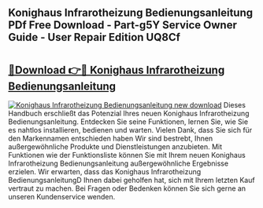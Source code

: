 ## Konighaus Infrarotheizung Bedienungsanleitung PDf Free Download - Part-g5Y Service Owner Guide - User Repair Edition UQ8Cf

# <h2><a href="http://df2ioq.blite.top/?on=Konighaus+Infrarotheizung+Bedienungsanleitung">🔗Download 👉🔴 Konighaus Infrarotheizung Bedienungsanleitung</a></h2>

[![Konighaus Infrarotheizung Bedienungsanleitung new download](https://i.imgur.com/lujVjoI.png)](http://df2ioq.blite.top/?on=Konighaus+Infrarotheizung+Bedienungsanleitung)
Dieses Handbuch erschließt das Potenzial Ihres neuen Konighaus Infrarotheizung Bedienungsanleitung. Entdecken Sie seine Funktionen, lernen Sie, wie Sie es nahtlos installieren, bedienen und warten. Vielen Dank, dass Sie sich für den Markennamen entschieden haben Wir sind bestrebt, Ihnen außergewöhnliche Produkte und Dienstleistungen anzubieten. Mit Funktionen wie der Funktionsliste können Sie mit Ihrem neuen Konighaus Infrarotheizung Bedienungsanleitung außergewöhnliche Ergebnisse erzielen. Wir erwarten, dass das Konighaus Infrarotheizung BedienungsanleitungD Ihnen dabei geholfen hat, sich mit Ihrem letzten Kauf vertraut zu machen. Bei Fragen oder Bedenken können Sie sich gerne an unseren Kundenservice wenden.
